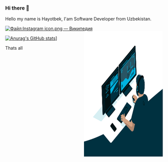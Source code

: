 ### Hi there 👋
Hello my name is Hayotbek, I'am Software Developer from Uzbekistan. <br>
<!-- Instagram: https://www.instagram.com/hayotbekabdulazizov200 -->
<a  style="display:inline;" href="https://www.instagram.com/hayotbekabdulazizov200"> 
<img src="https://upload.wikimedia.org/wikipedia/commons/thumb/a/a5/Instagram_icon.png/2048px-Instagram_icon.png" alt="Файл:Instagram icon.png — Википедия" jsname="HiaYvf" jsaction="load:XAeZkd;" class="n3VNCb" data-noaft="1" style="width: 50; height: 50px; margin: 0px;"> </a>

<img alt="GIF" src="https://github.com/DJWOMS/DJWOMS/raw/main/code.gif?raw=true" style="max-width: 50%;" width="550" height="400" align="right">

[![Anurag's GitHub stats](https://github-readme-stats.vercel.app/api?username=Hayotbekabdulazizov)](https://github.com/anuraghazra/github-readme-stats)]

Thats all
